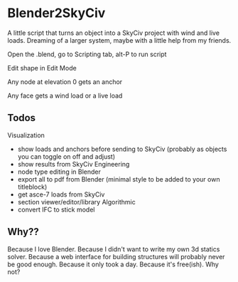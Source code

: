 # Blender2SkyCiv
A little script that turns an object into a SkyCiv project with wind and live loads. Dreaming of a larger system, maybe with a little help from my friends.

Open the .blend, go to Scripting tab, alt-P to run script

Edit shape in Edit Mode

Any node at elevation 0 gets an anchor

Any face gets a wind load or a live load


## Todos 
Visualization
 - show loads and anchors before sending to SkyCiv (probably as objects you can toggle on off and adjust)
 - show results from SkyCiv
Engineering
 - node type editing in Blender
 - export all to pdf from Blender (minimal style to be added to your own titleblock)
 - get asce-7 loads from SkyCiv
 - section viewer/editor/library
Algorithmic
 - convert IFC to stick model

 ## Why??
 Because I love Blender. 
 Because I didn't want to write my own 3d statics solver. 
 Because a web interface for building structures will probably never be good enough. 
 Because it only took a day.
 Because it's free(ish).
 Why not?